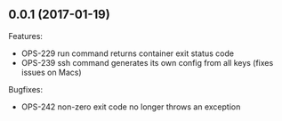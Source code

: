 ## 0.0.1 (2017-01-19)
Features:
  - OPS-229 run command returns container exit status code
  - OPS-239 ssh command generates its own config from all keys (fixes issues on Macs)
  
Bugfixes:
  - OPS-242 non-zero exit code no longer throws an exception
